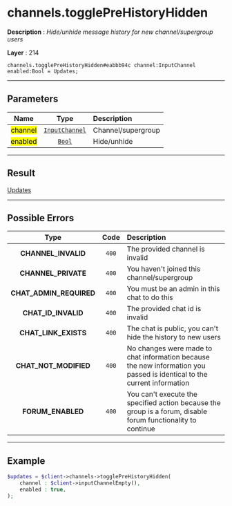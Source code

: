 # channels.togglePreHistoryHidden

**Description** : *Hide/unhide message history for new channel/supergroup users*

**Layer** : 214

```tl
channels.togglePreHistoryHidden#eabbb94c channel:InputChannel enabled:Bool = Updates;
```

---

## Parameters

| Name | Type | Description |
| :---: | :---: | :--- |
| <mark>channel</mark> | [`InputChannel`](type/InputChannel) | Channel/supergroup |
| <mark>enabled</mark> | [`Bool`](type/Bool) | Hide/unhide |

---

## Result

[Updates](type/Updates)

---

## Possible Errors

| Type | Code | Description |
| :---: | :---: | :--- |
| **CHANNEL_INVALID** | `400` | The provided channel is invalid |
| **CHANNEL_PRIVATE** | `400` | You haven't joined this channel/supergroup |
| **CHAT_ADMIN_REQUIRED** | `400` | You must be an admin in this chat to do this |
| **CHAT_ID_INVALID** | `400` | The provided chat id is invalid |
| **CHAT_LINK_EXISTS** | `400` | The chat is public, you can't hide the history to new users |
| **CHAT_NOT_MODIFIED** | `400` | No changes were made to chat information because the new information you passed is identical to the current information |
| **FORUM_ENABLED** | `400` | You can't execute the specified action because the group is a forum, disable forum functionality to continue |

---

## Example

```php
$updates = $client->channels->togglePreHistoryHidden(
	channel : $client->inputChannelEmpty(),
	enabled : true,
);
```